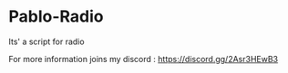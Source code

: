 # Pablo-Radio
Its' a script for radio

For more information joins my discord : https://discord.gg/2Asr3HEwB3
